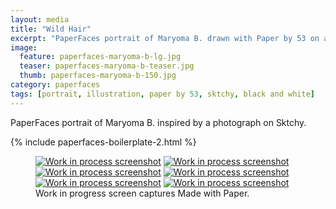 ```yaml
---
layout: media
title: "Wild Hair"
excerpt: "PaperFaces portrait of Maryoma B. drawn with Paper by 53 on an iPad."
image: 
  feature: paperfaces-maryoma-b-lg.jpg
  teaser: paperfaces-maryoma-b-teaser.jpg
  thumb: paperfaces-maryoma-b-150.jpg
category: paperfaces
tags: [portrait, illustration, paper by 53, sktchy, black and white]
---
```


PaperFaces portrait of Maryoma B. inspired by a photograph on Sktchy.

{% include paperfaces-boilerplate-2.html %}

<figure class="third">
  <a href="{{ site.url }}/images/paperfaces-maryoma-b-process-1-lg.jpg"><img src="{{ site.url }}/images/paperfaces-maryoma-b-process-1-600.jpg" alt="Work in process screenshot"></a>
  <a href="{{ site.url }}/images/paperfaces-maryoma-b-process-2-lg.jpg"><img src="{{ site.url }}/images/paperfaces-maryoma-b-process-2-600.jpg" alt="Work in process screenshot"></a>
  <a href="{{ site.url }}/images/paperfaces-maryoma-b-process-3-lg.jpg"><img src="{{ site.url }}/images/paperfaces-maryoma-b-process-3-600.jpg" alt="Work in process screenshot"></a>
  <a href="{{ site.url }}/images/paperfaces-maryoma-b-process-4-lg.jpg"><img src="{{ site.url }}/images/paperfaces-maryoma-b-process-4-600.jpg" alt="Work in process screenshot"></a>
  <a href="{{ site.url }}/images/paperfaces-maryoma-b-process-5-lg.jpg"><img src="{{ site.url }}/images/paperfaces-maryoma-b-process-5-600.jpg" alt="Work in process screenshot"></a>
  <a href="{{ site.url }}/images/paperfaces-maryoma-b-process-6-lg.jpg"><img src="{{ site.url }}/images/paperfaces-maryoma-b-process-6-600.jpg" alt="Work in process screenshot"></a>
  <figcaption>Work in progress screen captures Made with Paper.</figcaption>
</figure>